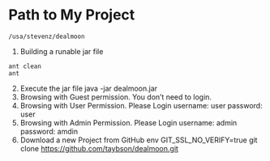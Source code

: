 # Path to My Project
```
/usa/stevenz/dealmoon
```
1. Building a runable jar file
```
ant clean
ant
```
2. Execute the jar file
   java -jar dealmoon.jar
3. Browsing with Guest permission.
   You don’t need to login.
4. Browsing with User Permission.
   Please Login
   username: user
   password: user
5. Browsing with Admin Permission.
   Please Login
   username: admin
   password: amdin
6. Download a new Project from GitHub
   env GIT_SSL_NO_VERIFY=true git clone https://github.com/taybson/dealmoon.git
   
